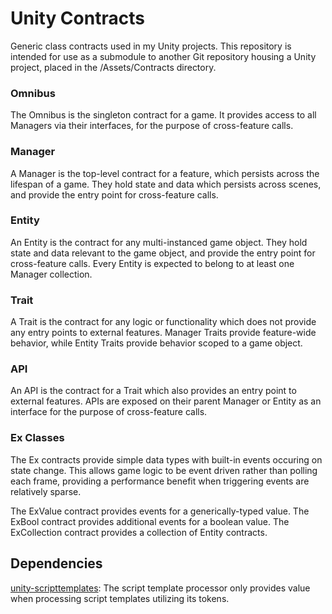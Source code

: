 # Unity Contracts
Generic class contracts used in my Unity projects. This repository is intended for use as a submodule to another Git repository housing a Unity project, placed in the /Assets/Contracts directory.

### Omnibus
The Omnibus is the singleton contract for a game. It provides access to all Managers via their interfaces, for the purpose of cross-feature calls.

### Manager
A Manager is the top-level contract for a feature, which persists across the lifespan of a game. They hold state and data which persists across scenes, and provide the entry point for cross-feature calls.

### Entity
An Entity is the contract for any multi-instanced game object. They hold state and data relevant to the game object, and provide the entry point for cross-feature calls. Every Entity is expected to belong to at least one Manager collection.

### Trait
A Trait is the contract for any logic or functionality which does not provide any entry points to external features. Manager Traits provide feature-wide behavior, while Entity Traits provide behavior scoped to a game object.

### API
An API is the contract for a Trait which also provides an entry point to external features. APIs are exposed on their parent Manager or Entity as an interface for the purpose of cross-feature calls.

### Ex Classes
The Ex contracts provide simple data types with built-in events occuring on state change. This allows game logic to be event driven rather than polling each frame, providing a performance benefit when triggering events are relatively sparse.

The ExValue contract provides events for a generically-typed value. The ExBool contract provides additional events for a boolean value. The ExCollection contract provides a collection of Entity contracts.

## Dependencies
[unity-scripttemplates](https://github.com/ocreeva/unity-scripttemplates):
The script template processor only provides value when processing script templates utilizing its tokens.
